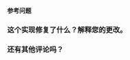 #### 参考问题
<!--
示例: fixes #777. see also #444。
请使用关键字 (例如， "Fixes， close") 创建指向您解决的问题或拉请求的链接， 以便在合并请求时自动关闭这些关键字。
请参见 https://github.com/blog/1506-closing-issues-via-pull-requests
-->

### 这个实现修复了什么？解释您的更改。

### 还有其他评论吗？

<!--
请注意， 这个项目目前只有 @jiaxianhua 一个人维护，
所以一定要有耐心。
欢迎协助处理其他问题是。
我们非常重视所有的用户贡献， 无论它们有多小。
如果我们审查缓慢，要么拉请求需要一些基准、修补、令人信服等， 要么更有可能是评审人员只是忙得不可开交。
无论哪种情况，我们都要求您在审查过程中谅解。

如果希望快速合并，请发邮件到给我，或者关注 “AI开发日志“ 给我留言。

感谢您的贡献!
-->
